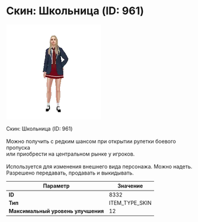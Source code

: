# Скин: Школьница (ID: 961)

![Item Image](../img/8332.webp?raw=true)

Скин: Школьница (ID: 961)<br><br>Можно получить с редким шансом при открытии рулетки боевого пропуска<br>или приобрести на центральном рынке у игроков.<br><br>Используется для изменения внешнего вида персонажа. Можно надеть.<br>Разрешено передавать, продавать и выкидывать.


| Параметр | Значение |
|----------|----------|
| **ID** | 8332 |
| **Тип** | ITEM_TYPE_SKIN |
| **Максимальный уровень улучшения** | 12 |

